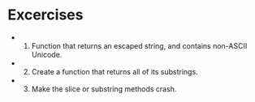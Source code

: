 # Excercises

- 01. Function that returns an escaped string, and contains non-ASCII Unicode.
- 02. Create a function that returns all of its substrings.
- 03. Make the slice or substring methods crash.